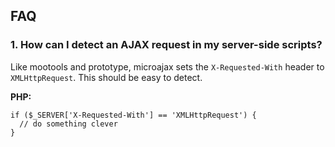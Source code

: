 ## FAQ ##

### 1. How can I detect an AJAX request in my server-side scripts? ###
Like mootools and prototype, microajax sets the `X-Requested-With` header to `XMLHttpRequest`. This should be easy to detect.

**PHP:**
```
if ($_SERVER['X-Requested-With'] == 'XMLHttpRequest') {
  // do something clever
}
```